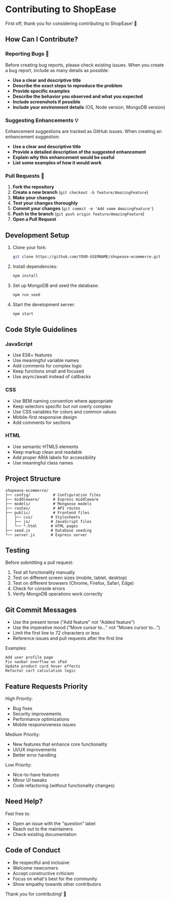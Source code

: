 # Contributing to ShopEase

First off, thank you for considering contributing to ShopEase! 🎉

## How Can I Contribute?

### Reporting Bugs 🐛

Before creating bug reports, please check existing issues. When you create a bug report, include as many details as possible:

- **Use a clear and descriptive title**
- **Describe the exact steps to reproduce the problem**
- **Provide specific examples**
- **Describe the behavior you observed and what you expected**
- **Include screenshots if possible**
- **Include your environment details** (OS, Node version, MongoDB version)

### Suggesting Enhancements 💡

Enhancement suggestions are tracked as GitHub issues. When creating an enhancement suggestion:

- **Use a clear and descriptive title**
- **Provide a detailed description of the suggested enhancement**
- **Explain why this enhancement would be useful**
- **List some examples of how it would work**

### Pull Requests 🔨

1. **Fork the repository**
2. **Create a new branch** (`git checkout -b feature/AmazingFeature`)
3. **Make your changes**
4. **Test your changes thoroughly**
5. **Commit your changes** (`git commit -m 'Add some AmazingFeature'`)
6. **Push to the branch** (`git push origin feature/AmazingFeature`)
7. **Open a Pull Request**

## Development Setup

1. Clone your fork:

   ```bash
   git clone https://github.com/YOUR-USERNAME/shopease-ecommerce.git
   ```

2. Install dependencies:

   ```bash
   npm install
   ```

3. Set up MongoDB and seed the database:

   ```bash
   npm run seed
   ```

4. Start the development server:
   ```bash
   npm start
   ```

## Code Style Guidelines

### JavaScript

- Use ES6+ features
- Use meaningful variable names
- Add comments for complex logic
- Keep functions small and focused
- Use async/await instead of callbacks

### CSS

- Use BEM naming convention where appropriate
- Keep selectors specific but not overly complex
- Use CSS variables for colors and common values
- Mobile-first responsive design
- Add comments for sections

### HTML

- Use semantic HTML5 elements
- Keep markup clean and readable
- Add proper ARIA labels for accessibility
- Use meaningful class names

## Project Structure

```
shopease-ecommerce/
├── config/          # Configuration files
├── middleware/      # Express middleware
├── models/          # Mongoose models
├── routes/          # API routes
├── public/          # Frontend files
│   ├── css/        # Stylesheets
│   ├── js/         # JavaScript files
│   └── *.html      # HTML pages
├── seed.js         # Database seeding
└── server.js       # Express server
```

## Testing

Before submitting a pull request:

1. Test all functionality manually
2. Test on different screen sizes (mobile, tablet, desktop)
3. Test on different browsers (Chrome, Firefox, Safari, Edge)
4. Check for console errors
5. Verify MongoDB operations work correctly

## Git Commit Messages

- Use the present tense ("Add feature" not "Added feature")
- Use the imperative mood ("Move cursor to..." not "Moves cursor to...")
- Limit the first line to 72 characters or less
- Reference issues and pull requests after the first line

Examples:

```
Add user profile page
Fix navbar overflow on iPad
Update product card hover effects
Refactor cart calculation logic
```

## Feature Requests Priority

High Priority:

- Bug fixes
- Security improvements
- Performance optimizations
- Mobile responsiveness issues

Medium Priority:

- New features that enhance core functionality
- UI/UX improvements
- Better error handling

Low Priority:

- Nice-to-have features
- Minor UI tweaks
- Code refactoring (without functionality changes)

## Need Help?

Feel free to:

- Open an issue with the "question" label
- Reach out to the maintainers
- Check existing documentation

## Code of Conduct

- Be respectful and inclusive
- Welcome newcomers
- Accept constructive criticism
- Focus on what's best for the community
- Show empathy towards other contributors

Thank you for contributing! 🙏
